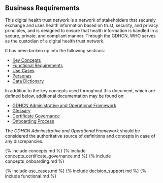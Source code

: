 ## Business Requirements 

This digital health trust network is a network of stakeholders that securely exchange and uses health information based on trust, security, and privacy principles, and is designed to ensure that health information is handled in a secure, private, and compliant manner.  Through the GDHCN, WHO serves as the custodian of a digital health trust network.


It has been broken up into the following sections:
    
<ul>
 <li><a href="concepts.html">Key Concepts</a></li>
 <li><a href="functional.html">Functional Requirements</a></li>   
 <li><a href="use_cases.html">Use Cases</a></li>
 <li><a href="personas.html">Personas</a></li>
 <li><a href="dictionary.html">Data Dictionary</a></li>
</ul>


In addition to the key concepts used throughout this document, which are defined below, additional documentation may be found on:
* <a href="GDHCN_Administrative_and_Operational_Framework.pdf">GDHCN Administrative and Operational Framework</a>
* [Glossary](concepts.html)
* [Certificate Governance](concepts_certificate_governance.html)
* [Onboarding Process](concepts_onboarding.html)


The <i>GDHCN Administrative and Operational Framework</i> should be considered the authoritative source of definitions and concepts in case of any discrepancies.


{% include concepts.md %}
{% include concepts_certificate_governance.md %}
{% include concepts_onboarding.md %}


{% include use_cases.md %}
{% include decision_support.md %}
{% include functional.md %}
